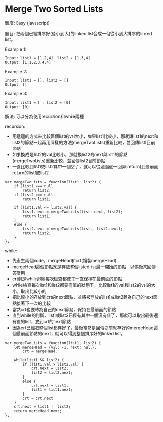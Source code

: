 # Merge Two Sorted Lists
難度: Easy (javascript)

題目: 把兩個已經排序好(從小到大)的linked list合成一個從小到大排序的linked list。

Example 1:
```
Input: list1 = [1,2,4], list2 = [1,3,4]
Output: [1,1,2,3,4,4]
```
Example 2:
```
Input: list1 = [], list2 = []
Output: []
```
Example 3:
```
Input: list1 = [], list2 = [0]
Output: [0]
```

解法: 
可以分為使用recursion和while兩種

recursion: 
- 用遞迴的方式來比較兩個list的val大小，如果list1比較小，那就讓list1的next和list2的節點一起再用同樣的方法(mergeTwoLists)重新比較，並回傳list1目前節點
- 如果換成是list2的val比較小，那就換list2的next與list1的節點(mergeTwoLists)重新比較，並回傳list2目前節點
- 一直比較到list1或list2其中一個空了，就可以從遞迴逐一回算(return)到最前面return的list1或list2
```
var mergeTwoLists = function(list1, list2) {
    if (list1 === null)
        return list2;
    if (list2 === null)
        return list1;

    if (list1.val <= list2.val) {
        list1.next = mergeTwoLists(list1.next, list2);
        return list1;
    }
    else {
        list2.next = mergeTwoLists(list1, list2.next);
        return list2;
    }
};
```

while:
- 先產生兩個node，mergeHead和crt(複製mergeHead)
- mergeHead這個節點就是存放整個listed list最一開始的節點，以供後來回傳答案用
- crt則是while迴圈每次檢查都使其一直保持在最前面的節點
- while檢查每次list1和list2都要有值的狀態下，比較list1的val和list2的val的大小，取出比較小的
- 把比較小的存放到crt的next節點，並將被存放的list1或list2轉為自己的next節點接著下一次的比較
- 當然crt也要轉為自己的next節點，保持在最前面的節點
- 直到while的判斷，list1或list2已經有其中一個沒有值了，那就可以取出最後還有值的list，放到crt的next節點
- 因為crt已經把整個list都存好了，最後當然是回傳之前就存好的mergeHead這個最前面節點的next，就可以得到整個排序好的linked list。

```
var mergeTwoLists = function(list1, list2) {
    let mergeHead = {val: -1, next: null},
        crt = mergeHead;
    
    while(list1 && list2) {
        if (list1.val > list2.val) {
            crt.next = list2;
            list2 = list2.next;
        }
        else {
            crt.next = list1;
            list1 = list1.next;
        }
        crt = crt.next;
    }
    crt.next = list1 || list2;
    return mergeHead.next;
};
```